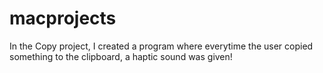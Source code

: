 # macprojects

In the Copy project, I created a program where everytime the user copied something to the clipboard, a haptic sound was given!
